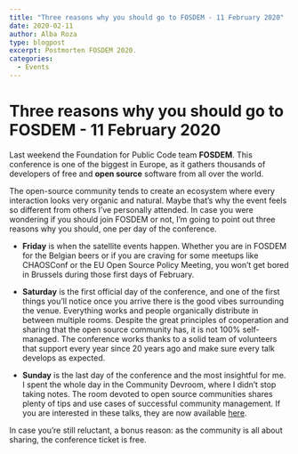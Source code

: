 ```yaml
---
title: "Three reasons why you should go to FOSDEM - 11 February 2020"
date: 2020-02-11
author: Alba Roza
type: blogpost
excerpt: Postmorten FOSDEM 2020.
categories:
  - Events
---
```


# Three reasons why you should go to FOSDEM - 11 February 2020

Last weekend the Foundation for Public Code team <b>FOSDEM</b>. This conference is one of the biggest in Europe, as it gathers thousands of developers of free and <b>open source</b> software from all over the world.

The open-source community tends to create an ecosystem where every interaction looks very organic and natural. Maybe that’s why the event feels so different from others I’ve personally attended. In case you were wondering if you should join FOSDEM or not, I’m going to point out three reasons why you should, one per day of the conference.

* <b>Friday</b> is when the satellite events happen. Whether you are in FOSDEM for the Belgian beers or if you are craving for some meetups like CHAOSConf or the EU Open Source Policy Meeting, you won’t get bored in Brussels during those first days of February. 

* <b>Saturday</b> is the first official day of the conference, and one of the first things you’ll notice once you arrive there is the good vibes surrounding the venue. Everything works and people organically distribute in between multiple rooms. Despite the great principles of cooperation and sharing that the open source community has, it is not 100% self-managed. The conference works thanks to a solid team of volunteers that support every year since 20 years ago and make sure every talk develops as expected.

* <b>Sunday</b> is the last day of the conference and the most insightful for me. I spent the whole day in the Community Devroom, where I didn’t stop taking notes. The room devoted to open source communities shares plenty of tips and use cases of successful community management. If you are interested in these talks, they are now available [here](https://fosdem.org/2020/schedule/track/community_devroom/).

In case you’re still reluctant, a bonus reason: as the community is all about sharing, the conference ticket is free.
